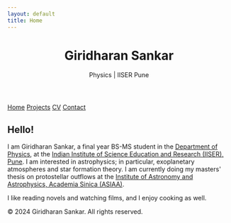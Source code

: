 ```yaml
---
layout: default
title: Home
---
```


<header>
    <h1>Giridharan Sankar</h1>
    <p>Physics | IISER Pune</p>
</header>
<nav>
    <a href="{{ '/' | absolute_url }}">Home</a>
    <a href="{{ '/projects' | absolute_url }}">Projects</a>
    <a href="{{ '/assets/cv/CV.pdf' | absolute_url }}" target="_blank">CV</a>
    <a href="{{ '/contact' | absolute_url }}">Contact</a>
</nav>
<main>
    <h2>Hello!</h2>
    <p>I am Giridharan Sankar, a final year BS-MS student in the <a href="https://www.iiserpune.ac.in/research/department/physics">Department of Physics</a>, at the <a href="https://www.iiserpune.ac.in/">Indian Institute of Science Education and Research (IISER), Pune</a>. I am interested in astrophysics; in particular, exoplanetary atmospheres and star formation theory. I am currently doing my masters' thesis on protostellar outflows at the <a href="https://www.asiaa.sinica.edu.tw/">Institute of Astronomy and Astrophysics, Academia Sinica (ASIAA)</a>.</p>
    <p>I like reading novels and watching films, and I enjoy cooking as well.</p>
</main>
<footer>
    <p>&copy; 2024 Giridharan Sankar. All rights reserved.</p>
</footer>
